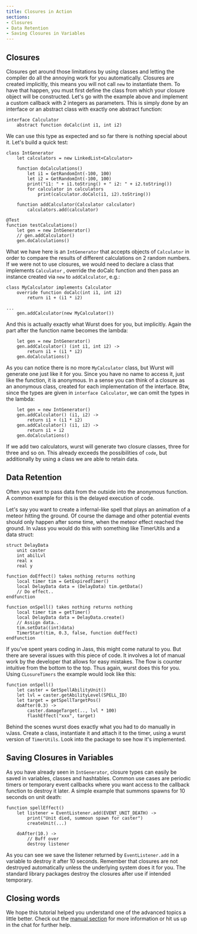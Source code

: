 ```yaml
---
title: Closures in Action
sections:
- Closures
- Data Retention
- Saving Closures in Variables
---
```


## Closures

Closures get around those limitations by using classes and letting the compiler do all the annoying work for you automatically. Closures are created implicitly, this means you will not call `new` to instantiate them. To have that happen, you must first define the class from which your closure object will be constructed. Let's go with the example above and implement a custom callback with 2 integers as parameters. This is simply done by an interface or an abstract class with exactly one abstract function:

```wurst
interface Calculator
    abstract function doCalc(int i1, int i2)
```

We can use this type as expected and so far there is nothing special about it. Let's build a quick test:

```wurst
class IntGenerator
    let calculators = new LinkedList<Calculator>

    function doCalculations()
        let i1 = GetRandomInt(-100, 100)
        let i2 = GetRandomInt(-100, 100)
        print("i1: " + i1.toString() + " i2: " + i2.toString())
        for calculator in calculators
            print(calculator.doCalc(i1, i2).toString())

    function addCalculator(Calculator calculator)
        calculators.add(calculator)

@Test
function testCalculations()
    let gen = new IntGenerator()
    // gen.addCalculator()
    gen.doCalculations()
```

What we have here is an `IntGenerator` that accepts objects of `Calculator` in order to compare the results of different calculations on 2 random numbers.
If we were not to use closures, we would need to declare a class that implements `Calculator` , override the doCalc function and then pass an instance created via `new` to `addCalculator`, e.g.:

```wurst
class MyCalculator implements Calculator
    override function doCalc(int i1, int i2)
        return i1 + (i1 * i2)

...
    gen.addCalculator(new MyCalculator())
```

And this is actually exactly what Wurst does for you, but implicitly. Again the part after the function name becomes the lambda:

```wurst
    let gen = new IntGenerator()
    gen.addCalculator() (int i1, int i2) ->
        return i1 + (i1 * i2)
    gen.doCalculations()
```

As you can notice there is no more `MyCalculator` class, but Wurst will generate one just like it for you. Since you have no name to access it, just like the function, it is anonymous. In a sense you can think of a closure as an anonymous class, created for each implementation of the interface. Btw, since the types are given in `interface Calculator`, we can omit the types in the lambda:

```wurst
    let gen = new IntGenerator()
    gen.addCalculator() (i1, i2) ->
        return i1 + (i1 * i2)
    gen.addCalculator() (i1, i2) ->
        return i1 + i2
    gen.doCalculations()
```

If we add two calculators, wurst will generate two closure classes, three for three and so on. This already exceeds the possibilities of `code`, but additionally by using a class we are able to retain data.

## Data Retention

Often you want to pass data from the outside into the anonymous function.
A common example for this is the delayed execution of code.

Let's say you want to create a infernal-like spell that plays an animation of a meteor hitting the ground. Of course the damage and other potential events should only happen after some time, when the meteor effect reached the ground. In vJass you would do this with something like TimerUtils and a data struct:

```wurst
struct DelayData
    unit caster
    int abilLvl
    real x
    real y

function doEffect() takes nothing returns nothing
    local timer tim = GetExpiredTimer()
    local DelayData data = (DelayData) tim.getData()
    // Do effect..
endfunction

function onSpell() takes nothing returns nothing
    local timer tim = getTimer()
    local DelayData data = DelayData.create()
    // Assign data..
    tim.setData((int)data)
    TimerStart(tim, 0.3, false, function doEffect)
endfunction
```

If you've spent years coding in Jass, this might come natural to you. But there are several issues with this piece of code.
It involves a lot of manual work by the developer that allows for easy mistakes. The flow is counter intuitive from the bottom to the top.
Thus again, wurst does this for you. Using `CLosureTimers` the example would look like this:

```wurst
function onSpell()
    let caster = GetSpellAbilityUnit()
    let lvl = caster.getAbilityLevel(SPELL_ID)
    let target = getSpellTargetPos()
    doAfter(0.3) ->
        caster.damageTarget(.., lvl * 100)
        flashEffect("xxx", target)
```

Behind the scenes wurst does exactly what you had to do manually in vJass. Create a class, instantiate it and attach it to the timer, using a wurst version of `TimerUtils`. Look into the package to see how it's implemented.

## Saving Closures in Variables

As you have already seen in `IntGenerator`, closure types can easily be saved in variables, classes and hashtables. Common use cases are periodic timers or temporary event callbacks where you want access to the callback function to destroy it later. A simple example that summons spawns for 10 seconds on unit death:

```wurst
function spellEffect()
    let listener = EventListener.add(EVENT_UNIT_DEATH) ->
        print("Unit died, summoun spawn for caster")
        createUnit(...)

    doAfter(10.) ->
        // Buff over
        destroy listener
```

As you can see we save the listener returned by `EventListener.add` in a variable to destroy it after 10 seconds.
Remember that closures are not destroyed automatically unless the underlying system does it for you. The standard library packages destroy the closures after use if intended temporary.

## Closing words

We hope this tutorial helped you understand one of the advanced topics a little better. Check out the [manual section](https://wurstlang.org/manual.html#lambdas-and-closures) for more information or hit us up in the chat for further help.


